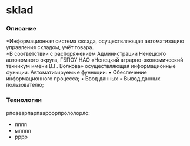 # sklad
### Описание
*Информационная система склада, осуществляющая автоматизацию управления складом, учёт товара.  
*В соответствии с распоряжением Администрации Ненецкого автономного округа, ГБПОУ НАО «Ненецкий аграрно-экономический техникум имени В.Г. Волкова» осуществляющая информационные функции.
Автоматизируемые фуннкции:
•	Обеспечение информационного процесса;
•	Ввод данных
•	Вывод данных пользователю;
### Технологии
рпоаеарпарпаароорпрололорло:
* пппп
* мпппп
* рррр
